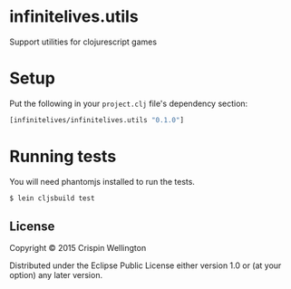 # infinitelives.utils
Support utilities for clojurescript games

# Setup

Put the following in your `project.clj` file's dependency section:

```clojure
[infinitelives/infinitelives.utils "0.1.0"]
```

# Running tests

You will need phantomjs installed to run the tests.

```bash
$ lein cljsbuild test
```

## License

Copyright © 2015 Crispin Wellington

Distributed under the Eclipse Public License either version 1.0 or (at your option) any later version.
